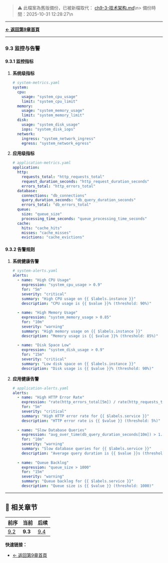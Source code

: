 <!-- LEGACY FILE NOTICE -->
> ⚠️ 此檔案為舊版備份，已被新檔取代： [ch9-3-技术架构.md](ch9-3-技术架构.md)\n> 備份時間：2025-10-31 12:28:27\n
---

**[← 返回第9章首頁](ch9-index.md)**

---

### 9.3 监控与告警

#### 9.3.1 监控指标

1. **系统级指标**
   ```yaml
   # system-metrics.yaml
   system:
     cpu:
       usage: "system_cpu_usage"
       limit: "system_cpu_limit"
     memory:
       usage: "system_memory_usage"
       limit: "system_memory_limit"
     disk:
       usage: "system_disk_usage"
       iops: "system_disk_iops"
     network:
       ingress: "system_network_ingress"
       egress: "system_network_egress"
   ```

2. **应用级指标**
   ```yaml
   # application-metrics.yaml
   application:
     http:
       requests_total: "http_requests_total"
       request_duration_seconds: "http_request_duration_seconds"
       errors_total: "http_errors_total"
     database:
       connections: "db_connections"
       query_duration_seconds: "db_query_duration_seconds"
       errors_total: "db_errors_total"
     queue:
       size: "queue_size"
       processing_time_seconds: "queue_processing_time_seconds"
     cache:
       hits: "cache_hits"
       misses: "cache_misses"
       evictions: "cache_evictions"
   ```

#### 9.3.2 告警规则

1. **系统健康告警**
   ```yaml
   # system-alerts.yaml
   alerts:
     - name: "High CPU Usage"
       expression: "system_cpu_usage > 0.9"
       for: "5m"
       severity: "critical"
       summary: "High CPU usage on {{ $labels.instance }}"
       description: "CPU usage is {{ $value }}% (threshold: 90%)"
     
     - name: "High Memory Usage"
       expression: "system_memory_usage > 0.85"
       for: "10m"
       severity: "warning"
       summary: "High memory usage on {{ $labels.instance }}"
       description: "Memory usage is {{ $value }}% (threshold: 85%)"
     
     - name: "Disk Space Low"
       expression: "system_disk_usage > 0.9"
       for: "15m"
       severity: "critical"
       summary: "Low disk space on {{ $labels.instance }}"
       description: "Disk usage is {{ $value }}% (threshold: 90%)"
   ```

2. **应用健康告警**
   ```yaml
   # application-alerts.yaml
   alerts:
     - name: "High HTTP Error Rate"
       expression: "rate(http_errors_total[5m]) / rate(http_requests_total[5m]) > 0.05"
       for: "5m"
       severity: "critical"
       summary: "High HTTP error rate for {{ $labels.service }}"
       description: "HTTP error rate is {{ $value }} (threshold: 5%)"
     
     - name: "Slow Database Queries"
       expression: "avg_over_time(db_query_duration_seconds[10m]) > 1.0"
       for: "10m"
       severity: "warning"
       summary: "Slow database queries for {{ $labels.service }}"
       description: "Average query duration is {{ $value }}s (threshold: 1.0s)"
     
     - name: "Queue Backlog"
       expression: "queue_size > 1000"
       for: "15m"
       severity: "warning"
       summary: "Queue backlog for {{ $labels.service }}"
       description: "Queue size is {{ $value }} (threshold: 1000)"
   ```

---

## 📑 相关章节

| 前序 | 当前 | 后续 |
|-----|------|------|
| [9.2](ch9-2.md) | **9.3** | [9.4](ch9-4.md) |

**快速链接：**
- [← 返回第9章首頁](ch9-index.md)
